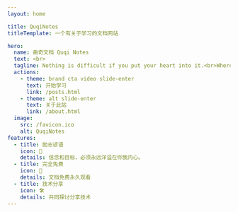 ```yaml
---
layout: home

title: QuqiNotes
titleTemplate: 一个有关于学习的文档网站

hero:
  name: 曲奇文档 Quqi Notes
  text: <br>
  tagline: Nothing is difficult if you put your heart into it.<br>Where there is a will, there is a way. 
  actions:
    - theme: brand cta video slide-enter
      text: 开始学习
      link: /posts.html
    - theme: alt slide-enter
      text: 关于此站
      link: /about.html
  image:
    src: /favicon.ico
    alt: QuqiNotes
features:
  - title: 励志谚语
    icon: 🦾
    details: 信念和目标，必须永远洋溢在你我内心。
  - title: 完全免费
    icon: 🎉
    details: 文档免费永久观看
  - title: 技术分享
    icon: 🛠
    details: 共同探讨分享技术
---
```

<script setup>
import './.vitepress/theme/styles/home.css'
</script>